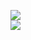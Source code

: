 [![](https://img.shields.io/badge/Made%20With-Github%20Spray-lightgrey.svg?style=for-the-badge&logo=github)](https://github.com/Annihil/github-spray#4369)  
[![](https://i.imgur.com/2DrTn0Z.gif)](https://github.com/Annihil/github-spray)